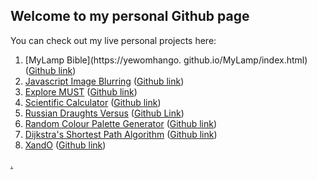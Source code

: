## Welcome to my personal Github page

You can check out my live personal projects here:

1. [MyLamp Bible](https://yewomhango. github.io/MyLamp/index.html) ([Github link](https://github.com/YewoMhango/MyLamp))
1. [Javascript Image Blurring](https://yewomhango.github.io/imageBlurJS/index.html) ([Github link](https://github.com/YewoMhango/imageBlurJS))
3. [Explore MUST](https://yewomhango.github.io/explore_must/index.html) ([Github link](https://github.com/YewoMhango/explore_must))
4. [Scientific Calculator](https://yewomhango.github.io/scientificCalculatorJS/index.html) ([Github link](https://github.com/YewoMhango/scientificCalculatorJS))
5. [Russian Draughts Versus](https://yewomhango.github.io/russianDraughtsVersus/index.html) ([Github Link](https://github.com/YewoMhango/russianDraughtsVersus))
6. [Random Colour Palette Generator](https://yewomhango.github.io/randomColorPalleteGenerator/index.html) ([Github link](https://github.com/YewoMhango/randomColorPalleteGenerator))
7. [Dijkstra's Shortest Path Algorithm](https://yewomhango.github.io/dijkstraAlgorithm/index.html) ([Github link](https://github.com/YewoMhango/scientificCalculatorJS))
8. [XandO](https://yewomhango.github.io/XandO/index.html) ([Github link](https://github.com/YewoMhango/XandO))

[.](http://keepitmusic.com)
